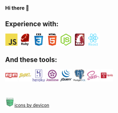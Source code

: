 ### Hi there 👋

## Experience with:

<p float="left">
<img src="https://raw.githubusercontent.com/devicons/devicon/c7d326b6009e60442abc35fa45706d6f30ee4c8e/icons/javascript/javascript-original.svg" height="40" width="40">
<img src="https://raw.githubusercontent.com/devicons/devicon/c7d326b6009e60442abc35fa45706d6f30ee4c8e/icons/ruby/ruby-original-wordmark.svg" height="40" width="40">
<img src="https://raw.githubusercontent.com/devicons/devicon/c7d326b6009e60442abc35fa45706d6f30ee4c8e/icons/css3/css3-original-wordmark.svg" height="40" width="40">
<img src="https://raw.githubusercontent.com/devicons/devicon/c7d326b6009e60442abc35fa45706d6f30ee4c8e/icons/html5/html5-original-wordmark.svg" height="40" width="40">
<img src="https://raw.githubusercontent.com/devicons/devicon/c7d326b6009e60442abc35fa45706d6f30ee4c8e/icons/nodejs/nodejs-original.svg" height="40" width="40">
<img src="https://raw.githubusercontent.com/devicons/devicon/c7d326b6009e60442abc35fa45706d6f30ee4c8e/icons/rails/rails-original-wordmark.svg" height="40" width="40">
<img src="https://raw.githubusercontent.com/devicons/devicon/c7d326b6009e60442abc35fa45706d6f30ee4c8e/icons/react/react-original-wordmark.svg" height="40" width="40">
</p>

## And these tools:

<p float="left" styles="background-color:white">
<img src="https://raw.githubusercontent.com/devicons/devicon/c7d326b6009e60442abc35fa45706d6f30ee4c8e/icons/npm/npm-original-wordmark.svg" height="40" width="40">
<img src="https://raw.githubusercontent.com/devicons/devicon/c7d326b6009e60442abc35fa45706d6f30ee4c8e/icons/babel/babel-original.svg" height="40" width="40">
<img src="https://raw.githubusercontent.com/devicons/devicon/c7d326b6009e60442abc35fa45706d6f30ee4c8e/icons/heroku/heroku-original-wordmark.svg" height="40" width="40">
<img src="https://raw.githubusercontent.com/devicons/devicon/c7d326b6009e60442abc35fa45706d6f30ee4c8e/icons/jasmine/jasmine-plain-wordmark.svg" height="40" width="40">
<img src="https://raw.githubusercontent.com/devicons/devicon/c7d326b6009e60442abc35fa45706d6f30ee4c8e/icons/jquery/jquery-original-wordmark.svg" height="40" width="40">
<img src="https://raw.githubusercontent.com/devicons/devicon/c7d326b6009e60442abc35fa45706d6f30ee4c8e/icons/postgresql/postgresql-original-wordmark.svg" height="40" width="40">
<img src="https://raw.githubusercontent.com/devicons/devicon/c7d326b6009e60442abc35fa45706d6f30ee4c8e/icons/sass/sass-original.svg" height="40" width="40">
<img src="https://raw.githubusercontent.com/devicons/devicon/c7d326b6009e60442abc35fa45706d6f30ee4c8e/icons/travis/travis-plain-wordmark.svg" height="40" width="40">
</p>

<br><br>
<a href="https://github.com/devicons/devicon">
<img src="https://raw.githubusercontent.com/devicons/devicon/master/icons/devicon/devicon-original-wordmark.svg" height="30" width="30">icons by devicon 
</a>


<!--
**StuBehan/StuBehan** is a ✨ _special_ ✨ repository because its `README.md` (this file) appears on your GitHub profile.

Here are some ideas to get you started:

- 🔭 I’m currently working on ...
- 🌱 I’m currently learning ...
- 👯 I’m looking to collaborate on ...
- 🤔 I’m looking for help with ...
- 💬 Ask me about ...
- 📫 How to reach me: ...
- 😄 Pronouns: ...
- ⚡ Fun fact: ...
-->
